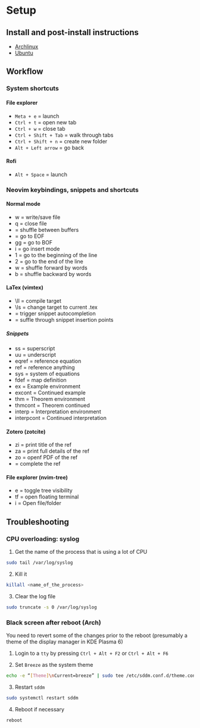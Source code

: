 # Setup 

## Install and post-install instructions

 - [Archlinux](./instructions/ArchLinux.md)
 - [Ubuntu](./instructions/Ubuntu.md)

## Workflow

### System shortcuts

#### File explorer
- `Meta + e` = launch
- `Ctrl + t` = open new tab
- `Ctrl + w` = close tab
- `Ctrl + Shift + Tab` = walk through tabs
- `Ctrl + Shift + n` = create new folder
- `Alt + Left arrow` = go back

#### Rofi
- `Alt + Space` = launch

### Neovim keybindings, snippets and shortcuts

#### Normal mode
- <leader>w = write/save file
- <leader>q = close file 
- <S-Tab> = shuffle between buffers 
- <S-G> = go to EOF 
- gg = go to BOF 
- i = go insert mode
- 1 = go to the beginning of the line
- 2 = go to the end of the line
- w = shuffle forward by words
- b = shuffle backward by words

#### LaTex (vimtex)
- \ll = compile target
- \ls = change target to current .tex
- <Tab> = trigger snippet autocompletion
- <S-Tab> = suffle through snippet insertion points
##### Snippets
- ss = superscript
- uu = underscript
- eqref = reference equation
- ref = reference anything
- sys = system of equations
- fdef = map definition
- ex = Example environment
- excont = Continued example
- thm = Theorem environment
- thmcont = Theorem continued
- interp = Interpretation environment
- interpcont = Continued interpretation

#### Zotero (zotcite)
- <leader>zi = print title of the ref
- <leader>za = print full details of the ref
- <leader>zo = openf PDF of the ref
- <C-Space> = complete the ref

#### File explorer (nvim-tree)
- <leader>e = toggle tree visibility
- <leader>tf = open floating terminal
- i = Open file/folder

## Troubleshooting

### CPU overloading: syslog
1. Get the name of the process that is using a lot of CPU
```bash
sudo tail /var/log/syslog
```
2. Kill it
```bash
killall <name_of_the_process>
```
3. Clear the log file
```bash
sudo truncate -s 0 /var/log/syslog
```

### Black screen after reboot (Arch)
You need to revert some of the changes prior to the reboot (presumably a theme of the display manager in KDE Plasma 6)
1. Login to a `tty` by pressing `Ctrl + Alt + F2` or `Ctrl + Alt + F6`

2. Set `Breeze` as the system theme
```bash
echo -e “[Theme]\nCurrent=breeze” | sudo tee /etc/sddm.conf.d/theme.conf
```

3. Restart `sddm`
```bash
sudo systemctl restart sddm
```

4. Reboot if necessary
```bash
reboot
```
